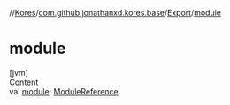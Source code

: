 //[Kores](../../index.md)/[com.github.jonathanxd.kores.base](../index.md)/[Export](index.md)/[module](module.md)



# module  
[jvm]  
Content  
val [module](module.md): [ModuleReference](../-module-reference/index.md)  



